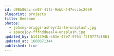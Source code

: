 ```yaml
---
id: d98b06ac-ce07-41f5-9ebb-f47eccbc2669
blueprint: projects
title: Bedroom
photos:
  - johnny-briggs-asheyr3zrle-unsplash.jpg
  - spacejoy-fffnddueal4-unsplash.jpg
updated_by: b141494b-e83e-47e7-9764-f2f9777af861
updated_at: 1660071344
published: true
---
```

